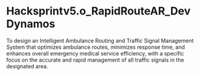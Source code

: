 # Hacksprintv5.o_RapidRouteAR_DevDynamos
To design an Intelligent Ambulance Routing and Traffic Signal Management System that optimizes ambulance routes, minimizes response time, and enhances overall emergency medical service efficiency, with a specific focus on the accurate and rapid management of all traffic signals in the designated area.
